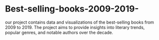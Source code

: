 # Best-selling-books-2009-2019-
our project contains data and visualizations of the best-selling books from 2009 to 2019. The project aims to provide insights into literary trends, popular genres, and notable authors over the decade.
